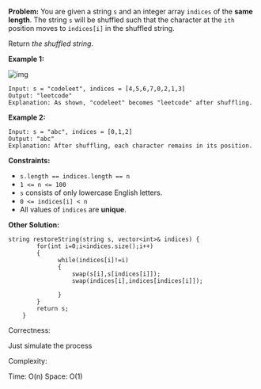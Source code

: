 **Problem:**
You are given a string `s` and an integer array `indices` of the **same length**. The string `s` will be shuffled such that the character at the `ith` position moves to `indices[i]` in the shuffled string.

Return *the shuffled string*.

 

**Example 1:**

![img](https://assets.leetcode.com/uploads/2020/07/09/q1.jpg)

```
Input: s = "codeleet", indices = [4,5,6,7,0,2,1,3]
Output: "leetcode"
Explanation: As shown, "codeleet" becomes "leetcode" after shuffling.
```

**Example 2:**

```
Input: s = "abc", indices = [0,1,2]
Output: "abc"
Explanation: After shuffling, each character remains in its position.
```

 

**Constraints:**

- `s.length == indices.length == n`
- `1 <= n <= 100`
- `s` consists of only lowercase English letters.
- `0 <= indices[i] < n`
- All values of `indices` are **unique**.

**Other Solution:**
```
string restoreString(string s, vector<int>& indices) {
        for(int i=0;i<indices.size();i++)
        {
              while(indices[i]!=i)
              {
                  swap(s[i],s[indices[i]]);
                  swap(indices[i],indices[indices[i]]);
                       
              }
        }
        return s;
    }
```
Correctness:

Just simulate the process

Complexity:

Time: O(n)
Space: O(1)